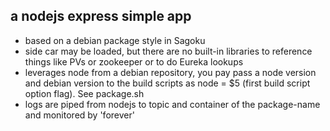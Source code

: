 ## a nodejs express simple app
* based on a debian package style in Sagoku
* side car may be loaded, but there are no built-in libraries to reference things like PVs or zookeeper or to do Eureka lookups
* leverages node from a debian repository, you pay pass a node version and debian version to the build scripts as node = $5 (first build script option flag).  See package.sh
* logs are piped from nodejs to topic and container of the package-name and monitored by 'forever'
